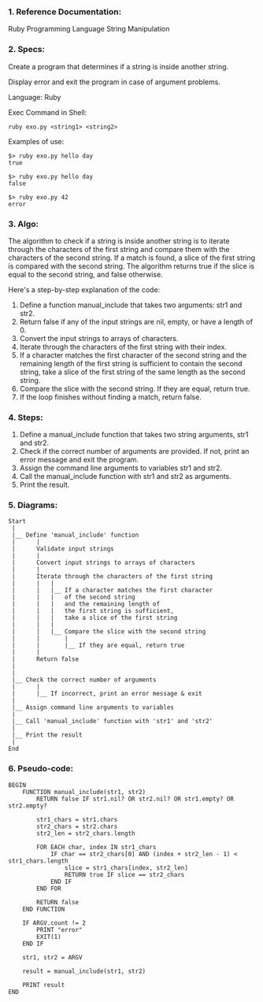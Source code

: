 ### 1. Reference Documentation:

Ruby Programming Language String Manipulation

### 2. Specs:

Create a program that determines if a string is inside another string.

Display error and exit the program in case of argument problems.


Language: Ruby

Exec Command in Shell:

```
ruby exo.py <string1> <string2>
```

Examples of use:

```
$> ruby exo.py hello day
true
```

```
$> ruby exo.py hello day
false
```

```
$> ruby exo.py 42
error
```

### 3. Algo:

The algorithm to check if a string is inside another string is to iterate through the characters of the first string and compare them with the characters of the second string. If a match is found, a slice of the first string is compared with the second string. The algorithm returns true if the slice is equal to the second string, and false otherwise.

Here's a step-by-step explanation of the code:
1.  Define a function manual_include that takes two arguments: str1 and str2.
2.  Return false if any of the input strings are nil, empty, or have a length of 0.
3.  Convert the input strings to arrays of characters.
4.  Iterate through the characters of the first string with their index.
5.  If a character matches the first character of the second string and the remaining length of the first string is sufficient to contain the second string, take a slice of the first string of the same length as the second string.
6.  Compare the slice with the second string. If they are equal, return true.
7.  If the loop finishes without finding a match, return false.

### 4. Steps:

1.  Define a manual_include function that takes two string arguments, str1 and str2.
2.  Check if the correct number of arguments are provided. If not, print an error message and exit the program.
3.  Assign the command line arguments to variables str1 and str2.
4.  Call the manual_include function with str1 and str2 as arguments.
5.  Print the result.

### 5. Diagrams:

```
Start
 |
 |__ Define 'manual_include' function
 |      |
 |      Validate input strings
 |      |
 |      Convert input strings to arrays of characters
 |      |
 |      Iterate through the characters of the first string
 |      |   |
 |      |   |__ If a character matches the first character
 |      |   |   of the second string
 |      |   |   and the remaining length of
 |      |   |   the first string is sufficient,
 |      |   |   take a slice of the first string
 |      |   |
 |      |   |__ Compare the slice with the second string
 |      |       |
 |      |       |__ If they are equal, return true
 |      |
 |      Return false
 |
 |
 |__ Check the correct number of arguments
 |      |
 |      |__ If incorrect, print an error message & exit
 |
 |__ Assign command line arguments to variables
 |
 |__ Call 'manual_include' function with 'str1' and 'str2'
 |
 |__ Print the result
 | 
End
```

### 6. Pseudo-code:

```
BEGIN
    FUNCTION manual_include(str1, str2)
        RETURN false IF str1.nil? OR str2.nil? OR str1.empty? OR str2.empty?

        str1_chars = str1.chars
        str2_chars = str2.chars
        str2_len = str2_chars.length

        FOR EACH char, index IN str1_chars
            IF char == str2_chars[0] AND (index + str2_len - 1) < str1_chars.length
                slice = str1_chars[index, str2_len]
                RETURN true IF slice == str2_chars
            END IF
        END FOR

        RETURN false
    END FUNCTION

    IF ARGV.count != 2
        PRINT "error"
        EXIT(1)
    END IF

    str1, str2 = ARGV

    result = manual_include(str1, str2)

    PRINT result
END
```
